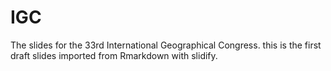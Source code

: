 # IGC
The slides for the 33rd International Geographical Congress.
this is the first draft slides imported from Rmarkdown with slidify.
